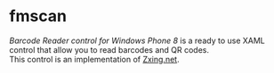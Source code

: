 fmscan
======

*Barcode Reader control for Windows Phone 8* is a ready to use XAML control that allow you to read barcodes and QR codes.  
This control is an implementation of [Zxing.net](http://zxingnet.codeplex.com/).
